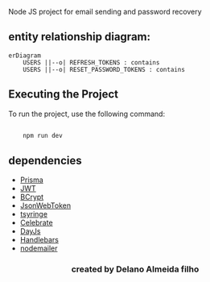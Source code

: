 Node JS project for email sending and password recovery

## entity relationship diagram:

```mermaid
erDiagram
    USERS ||--o| REFRESH_TOKENS : contains
    USERS ||--o| RESET_PASSWORD_TOKENS : contains
```

## Executing the Project

To run the project, use the following command:

```javascript

    npm run dev
```

## dependencies

-   [Prisma](https://www.prisma.io/)
-   [JWT](https://jwt.io)
-   [BCrypt](https://www.npmjs.com/package/bcrypt)
-   [JsonWebToken](https://www.npmjs.com/package/jsonwebtoken)
-   [tsyringe](https://www.npmjs.com/package/tsyringe)
-   [Celebrate](https://www.npmjs.com/package/celebrate)
-   [DayJs](https://www.npmjs.com/package/dayjs)
-   [Handlebars](https://www.npmjs.com/package/handlebars)
-   [nodemailer](https://www.npmjs.com/package/nodemailer)

<h3 align="center">created by  Delano Almeida filho </h3>
